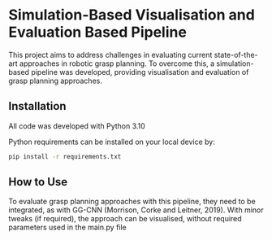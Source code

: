 # Simulation-Based Visualisation and Evaluation Based Pipeline 

This project aims to address challenges in evaluating current state-of-the-art approaches in robotic grasp planning. To overcome this, a simulation-based pipeline was developed, providing visualisation and evaluation of grasp planning approaches.

## Installation 

All code was developed with Python 3.10

Python requirements can be installed on your local device by: 

```bash
pip install -r requirements.txt
```

## How to Use

To evaluate grasp planning approaches with this pipeline, they need to be integrated, as with GG-CNN (Morrison, Corke and Leitner, 2019). With minor tweaks (if required), the approach can be visualised, without required parameters used in the main.py file